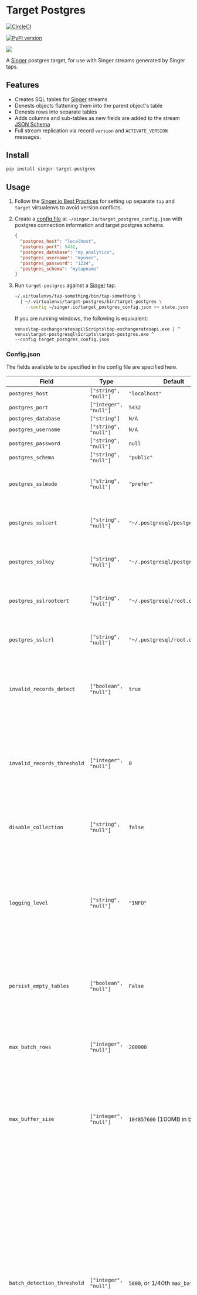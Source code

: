 # Target Postgres

[![CircleCI](https://circleci.com/gh/datamill-co/target-postgres.svg?style=svg)](https://circleci.com/gh/datamill-co/target-postgres)

[![PyPI version](https://badge.fury.io/py/singer-target-postgres.svg)](https://pypi.org/project/singer-target-postgres/)

[![](https://img.shields.io/librariesio/github/datamill-co/target-postgres.svg)](https://libraries.io/github/datamill-co/target-postgres)

A [Singer](https://singer.io/) postgres target, for use with Singer streams generated by Singer taps.

## Features

- Creates SQL tables for [Singer](https://singer.io) streams
- Denests objects flattening them into the parent object's table
- Denests rows into separate tables
- Adds columns and sub-tables as new fields are added to the stream [JSON Schema](https://json-schema.org/)
- Full stream replication via record `version` and `ACTIVATE_VERSION` messages.

## Install

```sh
pip install singer-target-postgres
```

## Usage

1. Follow the
   [Singer.io Best Practices](https://github.com/singer-io/getting-started/blob/master/docs/RUNNING_AND_DEVELOPING.md#running-a-singer-tap-with-a-singer-target)
   for setting up separate `tap` and `target` virtualenvs to avoid version
   conflicts.

1. Create a [config file](#configjson) at
   `~/singer.io/target_postgres_config.json` with postgres connection
   information and target postgres schema.

   ```json
   {
     "postgres_host": "localhost",
     "postgres_port": 5432,
     "postgres_database": "my_analytics",
     "postgres_username": "myuser",
     "postgres_password": "1234",
     "postgres_schema": "mytapname"
   }
   ```

1. Run `target-postgres` against a [Singer](https://singer.io) tap.

   ```bash
   ~/.virtualenvs/tap-something/bin/tap-something \
     | ~/.virtualenvs/target-postgres/bin/target-postgres \
       --config ~/singer.io/target_postgres_config.json >> state.json
   ```

   If you are running windows, the following is equivalent:
   ```
   venvs\tap-exchangeratesapi\Scripts\tap-exchangeratesapi.exe | ^
   venvs\target-postgresql\Scripts\target-postgres.exe ^
   --config target_postgres_config.json
   ```

### Config.json

The fields available to be specified in the config file are specified
here.

| Field                       | Type                  | Default                          | Details                                                                                                                                                                                                                          |
| --------------------------- | --------------------- | -------------------------------- | -------------------------------------------------------------------------------------------------------------------------------------------------------------------------------------------------------------------------------- |
| `postgres_host`             | `["string", "null"]`  | `"localhost"`                    |                                                                                                                                                                                                                                  |
| `postgres_port`             | `["integer", "null"]` | `5432`                           |                                                                                                                                                                                                                                  |
| `postgres_database`         | `["string"]`          | `N/A`                            |                                                                                                                                                                                                                                  |
| `postgres_username`         | `["string", "null"]`  | `N/A`                            |                                                                                                                                                                                                                                  |
| `postgres_password`         | `["string", "null"]`  | `null`                           |                                                                                                                                                                                                                                  |
| `postgres_schema`           | `["string", "null"]`  | `"public"`                       |                                                                                                                                                                                                                                  |
| `postgres_sslmode`          | `["string", "null"]`  | `"prefer"`                       | Refer to the [libpq](https://www.postgresql.org/docs/current/libpq-connect.html#LIBPQ-PARAMKEYWORDS) docs for more information about SSL                                                                                         |
| `postgres_sslcert`          | `["string", "null"]`  | `"~/.postgresql/postgresql.crt"` | Only used if a SSL request w/ a client certificate is being made                                                                                                                                                                 |
| `postgres_sslkey`           | `["string", "null"]`  | `"~/.postgresql/postgresql.key"` | Only used if a SSL request w/ a client certificate is being made                                                                                                                                                                 |
| `postgres_sslrootcert`      | `["string", "null"]`  | `"~/.postgresql/root.crt"`       | Used for authentication of a server SSL certificate                                                                                                                                                                              |
| `postgres_sslcrl`           | `["string", "null"]`  | `"~/.postgresql/root.crl"`       | Used for authentication of a server SSL certificate                                                                                                                                                                              |
| `invalid_records_detect`    | `["boolean", "null"]` | `true`                           | Include `false` in your config to disable `target-postgres` from crashing on invalid records                                                                                                                                     |
| `invalid_records_threshold` | `["integer", "null"]` | `0`                              | Include a positive value `n` in your config to allow for `target-postgres` to encounter at most `n` invalid records per stream before giving up.                                                                                 |
| `disable_collection`        | `["string", "null"]`  | `false`                          | Include `true` in your config to disable [Singer Usage Logging](#usage-logging).                                                                                                                                                 |
| `logging_level`             | `["string", "null"]`  | `"INFO"`                         | The level for logging. Set to `DEBUG` to get things like queries executed, timing of those queries, etc. See [Python's Logger Levels](https://docs.python.org/3/library/logging.html#levels) for information about valid values. |
| `persist_empty_tables`      | `["boolean", "null"]` | `False`                          | Whether the Target should create tables which have no records present in Remote.  |
| `max_batch_rows`            | `["integer", "null"]` | `200000`                         | The maximum number of rows to buffer in memory before writing to the destination table in Postgres
| `max_buffer_size`           | `["integer", "null"]` | `104857600` (100MB in bytes)     | The maximum number of bytes to buffer in memory before writing to the destination table in Postgres
| `batch_detection_threshold` | `["integer", "null"]` | `5000`, or 1/40th `max_batch_rows` | How often, in rows received, to count the buffered rows and bytes to check if a flush is necessary. There's a slight performance penalty to checking the buffered records count or bytesize, so this controls how often this is polled in order to mitigate the penalty. This value is usually not necessary to set as the default is dynamically adjusted to check reasonably often.
| `state_support`             | `["boolean", "null"]` | `True`                           | Whether the Target should emit `STATE` messages to stdout for further consumption. In this mode, which is on by default, STATE messages are buffered in memory until all the records that occurred before them are flushed according to the batch flushing schedule the target is configured with.    |
| `add_upsert_indexes`        | `["boolean", "null"]` | `True`                           | Whether the Target should create column indexes on the important columns used during data loading. These indexes will make data loading slightly slower but the deduplication phase much faster. Defaults to on for better baseline performance. |
| `before_run_sql`            | `["string", "null"]`  | `None`                           | Raw SQL statement(s) to execute as soon as the connection to Postgres is opened by the target. Useful for setup like `SET ROLE` or other connection state that is important. |
| `after_run_sql`             | `["string", "null"]`  | `None`                           | Raw SQL statement(s) to execute as soon as the connection to Postgres is opened by the target. Useful for setup like `SET ROLE` or other connection state that is important. |

### Supported Versions

`target-postgres` only supports [JSON Schema Draft4](http://json-schema.org/specification-links.html#draft-4).
While declaring a schema _is optional_, any input schema which declares a version
other than 4 will be rejected.

`target-postgres` supports all versions of PostgreSQL which are presently supported
by the PostgreSQL Global Development Group. Our [CI config](https://github.com/datamill-co/target-postgres/blob/master/.circleci/config.yml) defines all versions we are currently supporting.

| Version | Current minor | Supported | First Release      | Final Release     |
| ------- | ------------- | --------- | ------------------ | ----------------- |
| 11      | 11.3          | Yes       | October 18, 2018   | November 9, 2023  |
| 10      | 10.8          | Yes       | October 5, 2017    | November 10, 2022 |
| 9.6     | 9.6.13        | Yes       | September 29, 2016 | November 11, 2021 |
| 9.5     | 9.5.17        | Yes       | January 7, 2016    | February 11, 2021 |
| 9.4     | 9.4.22        | Yes       | December 18, 2014  | February 13, 2020 |
| 9.3     | 9.3.25        | No        | September 9, 2013  | November 8, 2018  |

_The above is copied from the [current list of versions](https://www.postgresql.org/support/versioning/) on Postgresql.org_

## Known Limitations

- Requires a [JSON Schema](https://json-schema.org/) for every stream.
- Only string, string with date-time format, integer, number, boolean,
  object, and array types with or without null are supported. Arrays can
  have any of the other types listed, including objects as types within
  items.
  - Example of JSON Schema types that work
    - `['number']`
    - `['string']`
    - `['string', 'null']`
  - Exmaple of JSON Schema types that **DO NOT** work
    - `['string', 'integer']`
    - `['integer', 'number']`
    - `['any']`
    - `['null']`
- JSON Schema combinations such as `anyOf` and `allOf` are not supported.
- JSON Schema \$ref is partially supported:
  - **_NOTE:_** The following limitations are known to **NOT** fail gracefully
  - Presently you cannot have any circular or recursive `$ref`s
  - `$ref`s must be present within the schema:
    - URI's do not work
    - if the `$ref` is broken, the behaviour is considered unexpected
- Any values which are the `string` `NULL` will be streamed to PostgreSQL as the literal `null`
- Table names are restricted to:
  - 63 characters in length
  - can only be composed of `_`, lowercase letters, numbers, `$`
  - cannot start with `$`
  - ASCII characters
- Field/Column names are restricted to:
  - 63 characters in length
  - ASCII characters

## Indexes

If the `add_upsert_indexes` config option is enabled, which it is by default, `target-postgres` adds indexes on the tables it creates for its own queries to be more performant. Specifically, `target-postgres` automatically adds indexes to the `_sdc_sequence` column and the `_sdc_level_<n>_id` columns which are used heavily when inserting and upserting.

`target-postgres` doesn't have any facilities for adding other indexes to the managed tables, so if there are more indexes required, they should be added by another downstream tool, or can just be added by an administrator when necessary. Note that these indexes incur performance overhead to maintain as data is inserted, These indexes can also prevent `target-postgres` from dropping columns in the future if the schema of the table changes, in which case an administrator should drop the index so `target-postgres` is able to drop the columns it needs to.

__Note__: Index adding is new as of version `0.2.1`, and `target-postgres` does not retroactively create indexes for tables it created before that time. If you want to add indexes to older tables `target-postgres` is loading data into, they should be added manually.

## Usage Logging

[Singer.io](https://www.singer.io/) requires official taps and targets to collect anonymous usage data. This data is only used in aggregate to report on individual tap/targets, as well as the Singer community at-large. IP addresses are recorded to detect unique tap/targets users but not shared with third-parties.

To disable anonymous data collection set `disable_collection` to `true` in the configuration JSON file.

## Developing

`target-postgres` utilizes [setup.py](https://python-packaging.readthedocs.io/en/latest/index.html) for package
management, and [PyTest](https://docs.pytest.org/en/latest/contents.html) for testing.

### Documentation

See also:

- [DECISIONS](./DECISIONS.md): A document containing high level explanations of various decisions and decision making paradigms. A good place to request more explanation/clarification on confusing things found herein.
- [TableMetadata](./docs/TableMetadata.md): A document detailing some of the metadata necessary for `TargetPostgres` to function correctly on the Remote

### Docker

If you have [Docker](https://www.docker.com/) and [Docker Compose](https://docs.docker.com/compose/) installed, you can
easily run the following to get a local env setup quickly.

```sh
$ docker-compose up -d --build
$ docker logs -tf target-postgres_target-postgres_1 # You container names might differ
```

As soon as you see `INFO: Dev environment ready.` you can shell into the container and start running test commands:

```sh
$ docker exec -it target-postgres_target-postgres_1 bash # Your container names might differ
root@... $ source /code/venv/target-postgres/bin/activate
root@... $ pytest
```

See the [PyTest](#pytest) commands below!

### DB

To run the tests, you will need a PostgreSQL server running.

**_NOTE:_** Testing assumes that you've exposed the traditional port `5432`.

Make sure to set the following env vars for [PyTest](#pytest):

```sh
$ EXPORT POSTGRES_HOST='<your-host-name>' # Most likely 'localhost'
$ EXPORT POSTGRES_DB='<your-db-name>'     # We use 'target_postgres_test'
$ EXPORT POSTGRES_USER='<your-user-name'  # Probably just 'postgres', make sure this user has no auth
```

### PyTest

To run tests, try:

```sh
$ python setup.py pytest
```

If you've `bash` shelled into the Docker Compose container ([see above](#docker)), you should be able to simply use:

```sh
$ pytest
```

## Collaboration and Contributions

Join the conversation over at the [Singer.io Slack](singer-io.slack.com) and on the `#target-postgres` channel.

Try to adhere to the following for contributing:

- File New Issue -> Fork -> New Branch(If needed) -> Pull Request -> Approval -> Merge

Users can file an issue without submitting a pull request but be aware not all issues can or will be addressed.

## Sponsorship

Target Postgres is sponsored by Data Mill (Data Mill Services, LLC) [datamill.co](https://datamill.co/).

Data Mill helps organizations utilize modern data infrastructure and data science to power analytics, products, and services.

---

Copyright Data Mill Services, LLC 2018
